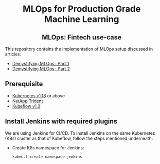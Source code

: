 <div align="center">
<h1>MLOps for Production Grade Machine Learning</h1>
<h2> MLOps: Fintech use-case </h2>
</div>
This repository contains the implementation of MLOps setup discussed in articles:

 - [Demystifying MLOps : Part 1](#)
 - [Demystifying MLOps : Part 2](#)

## Prerequisite
- [Kubernetes v1.18](https://v1-18.docs.kubernetes.io/docs/setup/) or above
- [NetApp Trident](https://netapp-trident.readthedocs.io/en/stable-v20.04/kubernetes/tridentctl-install.html)
- [Kubeflow v1.0](https://v1-0-branch.kubeflow.org/docs/started/getting-started/)

## Install Jenkins with required plugins
We are using Jenkins for CI/CD. To install Jenkins on the same Kubernetes (K8s) cluster as that of Kubeflow, follow the steps mentioned underneath:

 - Create K8s namespace for Jenkins:
 
	 `kubectl create namespace jenkins`

<!--stackedit_data:
eyJoaXN0b3J5IjpbLTEzNDAxNjc4NTksMTYwNzExODM0OCwtMT
kxOTY3MTg3OCwtMjA4Njg5MDMsNjE2NDU4MzUzLC03NDA1MzYw
MzgsLTgxMjYyMjI3OF19
-->